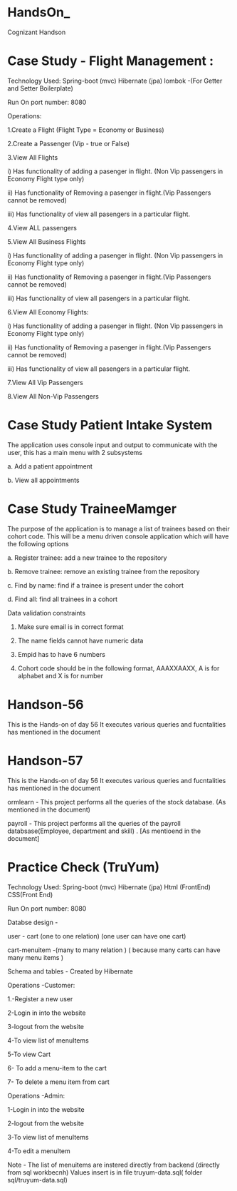 # HandsOn_
Cognizant Handson   


# Case Study - Flight Management :

Technology Used:
Spring-boot (mvc) 
Hibernate (jpa)
lombok -(For Getter and Setter Boilerplate)

Run On port number: 8080

Operations:


1.Create a Flight (Flight Type = Economy or Business)

2.Create a Passenger (Vip - true or False)

3.View All Flights

i) Has functionality of adding a pasenger in flight. (Non Vip passengers in  Economy Flight type only)

ii) Has functionality of Removing a pasenger in flight.(Vip Passengers cannot be removed)

iii) Has functionality of view all  pasengers in  a particular flight.



4.View ALL passengers

5.View All Business Flights

i) Has functionality of adding a pasenger in flight. (Non Vip passengers in  Economy Flight type only)

ii) Has functionality of Removing a pasenger in flight.(Vip Passengers cannot be removed)

iii) Has functionality of view all  pasengers in  a particular flight.


6.View All Economy Flights:

i) Has functionality of adding a pasenger in flight. (Non Vip passengers in  Economy Flight type only)

ii) Has functionality of Removing a pasenger in flight.(Vip Passengers cannot be removed)

iii) Has functionality of view all  pasengers in  a particular flight.


7.View All Vip Passengers


8.View All Non-Vip Passengers



# Case Study Patient Intake System

 The application uses console input and output to communicate with the user, this has a main menu with 2 subsystems

a. Add a patient appointment

b. View all appointments



# Case Study TraineeMamger

The purpose of the application is to manage a list of trainees based on their cohort code. This will be a menu driven console application which will have the following options

a. Register trainee: add a new trainee to the repository

b. Remove trainee: remove an existing trainee from the repository

c. Find by name: find if a trainee is present under the cohort

d. Find all: find all trainees in a cohort


Data validation constraints

1. Make sure email is in correct format

2. The name fields cannot have numeric data

3. Empid has to have 6 numbers

4. Cohort code should be in the following format, AAAXXAAXX, A is for alphabet and X is for number



#  Handson-56 
This is the Hands-on of day 56 
It executes various queries and fucntalities has mentioned in the document


#  Handson-57
This is the Hands-on of day 56 
It executes various queries and fucntalities has mentioned in the document

ormlearn - This project performs all the queries of the stock database. (As mentioned in the document)

payroll - This project performs all the queries of the payroll databsase(Employee, department and skill) . [As mentioend in the document] 

# Practice Check (TruYum)

Technology Used:
Spring-boot (mvc) 
Hibernate (jpa)
Html (FrontEnd)
CSS(Front End)

Run On port number: 8080

Databse design - 

user - cart (one to one relation) (one user can have one cart)

cart-menuitem -(many to many relation ) ( because many carts can have many menu items )

Schema and tables - Created by Hibernate 

Operations -Customer:

1.-Register a new user

2-Login  in into the website

3-logout  from the website

4-To view list of menuItems 

5-To view Cart

6- To add a menu-item to the cart 

7- To delete a menu item from cart



Operations -Admin:


1-Login  in into the website

2-logout  from the website

3-To view list of menuItems 

4-To edit a menuItem

Note - The list of menuitems are instered directly from backend (directly from sql workbecnh) 
        Values insert is in file truyum-data.sql( folder sql/truyum-data.sql)
